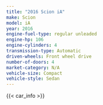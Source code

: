 ```yaml
---
title: "2016 Scion iA"
make: Scion
model: iA
year: 2016
engine-fuel-type: regular unleaded
engine-hp: 106
engine-cylinders: 4
transmission-type: Automatic
driven-wheels: Front wheel drive
number-of-doors: 4
market-category: N/A
vehicle-size: Compact
vehicle-style: Sedan
---
```


{{< car_info >}}
